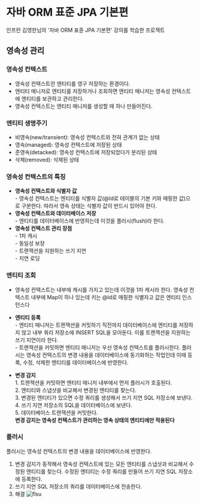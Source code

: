 # 자바 ORM 표준 JPA 기본편
인프런 김영한님의 '자바 ORM 표쥰 JPA 기본편' 강의를 학습한 프로젝트

## 영속성 관리
### 영속성 컨텍스트
- 영속성 컨텍스트란 엔티티를 영구 저장하는 환경이다.
- 엔티티 매니저로 엔티티를 저장하거나 조회하면 엔티티 매니저는 영속성 컨텍스트에 엔티티를 보관하고 관리한다.
- 영속성 컨텍스트는 엔티티 매니저를 생성할 때 하나 만들어진다.

### 엔티티 생명주기
- 비영속(new/transient): 영속성 컨텍스트와 전혀 관계가 없는 상태
- 영속(managed): 영속성 컨텍스트에 저장된 상태
- 준영속(detacked): 영속성 컨텍스트에 저장되었다가 분리된 상태
- 삭제(removed): 삭제된 상태

### 영속성 컨텍스트의 특징
- <b>영속성 컨텍스트와 식별자 값</b><br>- 영속성 컨텍스트는 엔티티를 식별자 값(@Id로 테이블의 기본 키와 매핑한 값)으로 구분한다. 따라서 영속 상태는 식별자 값이 반드시 있어야 한다.
- <b>영속성 컨텍스트와 데이터베이스 저장</b><br>- 엔티티를 데이터베이스에 반영하는데 이것을 플러시(flush)라 한다.
- <b>영속성 컨텍스트 관리 장점</b><br>- 1차 캐시<br>- 동일성 보장<br>- 트랜잭션을 지원하는 쓰기 지연<br>- 지연 로딩

### 엔티티 조회
- 영속성 컨텍스트는 내부에 캐시를 가지고 있는데 이것을 1차 캐시라 한다. 영속성 컨텍스트 내부에 Map이 하나 있는데 키는 @Id로 매핑한 식별자고 값은 엔티티 인스턴스다


- <b>엔티티 등록</b><br>- 엔티티 매니저는 트랜잭션을 커밋하기 직전까지 데이터베이스에 엔티티를 저장하지 않고 내부 쿼리 저장소에 INSERT SQL을 모아둔다. 이를 트랜잭션을 지원하는 쓰기 지연이라 한다.<br>- 트랜잭션을 커밋하면 엔티티 매니저는 우선 영속성 컨텍스트를 플러시한다. 플러시는 영속성 컨텍스트의 변경 내용을 데이터베이스에 동기화하는 작업인데 이때 등록, 수정, 삭제한 엔티티를 데이터베이스에 반영한다.
- <b>변경 감지</b><br>1. 트랜잭션을 커밋하면 엔티티 매니저 내부에서 먼저 플러시가 호출된다.<br>2. 엔티티와 스냅샷을 비교해서 변경된 엔티티를 찾는다.<br>3. 변경된 엔티티가 있으면 수정 쿼리를 생성해서 쓰기 지연 SQL 저장소에 보낸다.<br>4. 쓰기 지연 저장소의 SQL을 데이터베이스에 보낸다.<br>5. 데이터베이스 트랜잭션을 커밋한다.
<br><b>변경 감지는 영속성 컨텍스트가 관리하는 영속 상태의 엔티티에만 적용된다</b>

### 플러시
플러시는 영속성 컨텍스트의 변경 내용을 데이터베이스에 반영한다.
1. 변경 감지가 동작해서 영속성 컨텍스트에 있는 모든 엔티티를 스냅샷과 비교해서 수정된 엔티티를 찾는다. 수정된 엔티티는 수정 쿼리를 만들어 쓰기 지연 SQL 저장소에 등록한다.
2. 쓰기 지연 SQL 저장소의 쿼리를 데이터베이스에 전송한다.
3. 해결
![flsu](https://user-images.githubusercontent.com/66157892/148165444-bde6fa47-2b69-4145-ba07-6c15cb2b566d.PNG)<br>

